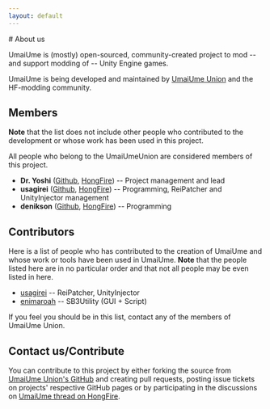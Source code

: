 ```yaml
---
layout: default
---
```


<div class="well">
# About us

UmaiUme is (mostly) open-sourced, community-created project to mod -- and support modding of -- Unity Engine games.

UmaiUme is being developed and maintained by [UmaiUme Union](https://github.com/UmaiUmeUnion) and the HF-modding community.

## Members
**Note** that the list does not include other people who contributed to the development or whose work has been used in this project.

All people who belong to the UmaiUmeUnion are considered members of this project.

* **Dr. Yoshi** ([Github](https://github.com/DrYoshi), [HongFire](http://www.hongfire.com/forum/member.php/1151941-Dr-Yoshi)) -- Project management and lead
* **usagirei** ([Github](https://github.com/usagirei), [HongFire](http://www.hongfire.com/forum/member.php/1283907-usagirei)) -- Programming, ReiPatcher and UnityInjector management
* **denikson** ([Github](https://github.com/denikson), [HongFire](http://www.hongfire.com/forum/member.php/1347954-denikson)) -- Programming

## Contributors
Here is a list of people who has contributed to the creation of UmaiUme and whose work or tools have been used in UmaiUme.
**Note** that the people listed here are in no particular order and that not all people may be even listed in here.

* [usagirei](http://www.hongfire.com/forum/member.php/1283907-usagirei) -- ReiPatcher, UnityInjector
* [enimaroah](http://www.hongfire.com/forum/member.php/776507-enimaroah) -- SB3Utility (GUI + Script)

If you feel you should be in this list, contact any of the members of UmaiUme Union.

## Contact us/Contribute
You can contribute to this project by either forking the source from [UmaiUme Union's GitHub](https://github.com/UmaiUmeUnion) and creating pull requests,
posting issue tickets on projects' respective GitHub pages or by participating in the discussions on [UmaiUme thread on HongFire](http://www.hongfire.com/forum/showthread.php/444665-UmaiUme-an-Unified-modding-application-interface-for-Unity-made-eroge).
</div>
